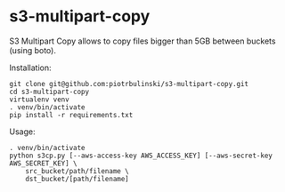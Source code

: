 s3-multipart-copy
=================

S3 Multipart Copy allows to copy files bigger than 5GB between buckets (using boto).

Installation:

    git clone git@github.com:piotrbulinski/s3-multipart-copy.git
    cd s3-multipart-copy
    virtualenv venv
    . venv/bin/activate
    pip install -r requirements.txt

Usage:

    . venv/bin/activate
    python s3cp.py [--aws-access-key AWS_ACCESS_KEY] [--aws-secret-key AWS_SECRET_KEY] \
        src_bucket/path/filename \
        dst_bucket/[path/filename]
